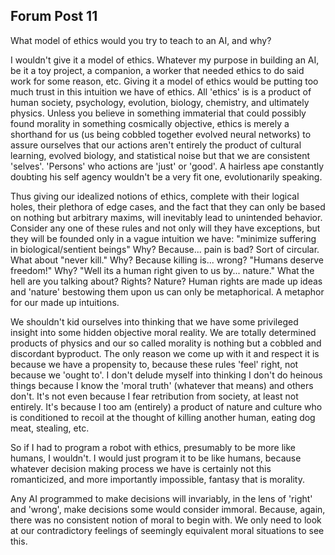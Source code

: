 ## Forum Post 11
What model of ethics would you try to teach to an AI, and why?

I wouldn't give it a model of ethics. Whatever my purpose in building an AI, be it a toy project, a companion, a worker that needed ethics to do said work for some reason, etc. Giving it a model of ethics would be putting too much trust in this intuition we have of ethics. All 'ethics' is is a product of human society, psychology, evolution, biology, chemistry, and ultimately physics. Unless you believe in something immaterial that could possibly found morality in something cosmically objective, ethics is merely a shorthand for us (us being cobbled together evolved neural networks) to assure ourselves that our actions aren't entirely the product of cultural learning, evolved biology, and statistical noise but that we are consistent 'selves'. 'Persons' who actions are 'just' or 'good'. A hairless ape constantly doubting his self agency wouldn't be a very fit one, evolutionarily speaking.

Thus giving our idealized notions of ethics, complete with their logical holes, their plethora of edge cases, and the fact that they can only be based on nothing but arbitrary maxims, will inevitably lead to unintended behavior. Consider any one of these rules and not only will they have exceptions, but they will be founded only in a vague intuition we have: "minimize suffering in biological/sentient beings" Why? Because... pain is bad? Sort of circular. What about "never kill." Why? Because killing is... wrong? "Humans deserve freedom!" Why? "Well its a human right given to us by... nature." What the hell are you talking about? Rights? Nature? Human rights are made up ideas and 'nature' bestowing them upon us can only be metaphorical. A metaphor for our made up intuitions.

<!-- Let's consider that last rule more closely. "Don't kill." Say our robotic friend is in a situation where it must kill someone. Either by inaction or action. A trolley problem I suppose. There is no way out. Your programming of its ethics, via inclusion or exclusion, made that call. Now we enter the murky valuation of human lives and ultimately are forced to come to grips with the fact that it was all based on our, again, arbitrary intuition of right and wrong, begot from millions of years of natural selection. -->

We shouldn't kid ourselves into thinking that we have some privileged insight into some hidden objective moral reality. We are totally determined products of physics and our so called morality is nothing but a cobbled and discordant byproduct. The only reason we come up with it and respect it is because we have a propensity to, because these rules 'feel' right, not because we 'ought to'. I don't delude myself into thinking I don't do heinous things because I know the 'moral truth' (whatever that means) and others don't. It's not even because I fear retribution from society, at least not entirely. It's because I too am (entirely) a product of nature and culture who is conditioned to recoil at the thought of killing another human, eating dog meat, stealing, etc.

So if I had to program a robot with ethics, presumably to be more like humans, I wouldn't. I would just program it to be like humans, because whatever decision making process we have is certainly not this romanticized, and more importantly impossible, fantasy that is morality.

Any AI programmed to make decisions will invariably, in the lens of 'right' and 'wrong', make decisions some would consider immoral. Because, again, there was no consistent notion of moral to begin with. We only need to look at our contradictory feelings of seemingly equivalent moral situations to see this.

<!-- The easiest example of this is how we feel digested at the notion of eating the meat of animals that we domesticated as house pets rather than chattel. We like to come up with, often arbitrary or even incorrect, criterion that justifies this like "Dogs are smarter than pigs" or maybe more "emotionally intelligent" or etc. Indeed in the end the real reason was we feel closer to dogs, they're cute and pigs aren't (usually). We can do mental gymnastics all we want. -->
